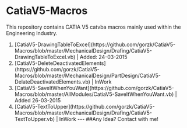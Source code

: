 # CatiaV5-Macros
This repository contains CATIA V5 catvba macros mainly used within the Engineering Industry.
<ol>
<li>[CatiaV5-DrawingTableToExcel](https://github.com/gorzk/CatiaV5-Macros/blob/master/MechanicalDesign/Drafing/CatiaV5-DrawingTableToExcel.vb) | Added: 24-03-2015
<li>[CatiaV5-DeleteDeactivatedElements](https://github.com/gorzk/CatiaV5-Macros/blob/master/MechanicalDesign/PartDesign/CatiaV5-DelateDeactivatedElements.vb) | InWork
<li>[CatiaV5-SaveItWhenYouWant](https://github.com/gorzk/CatiaV5-Macros/blob/master/AllModules/CatiaV5-SaveItWhenYouWant.vb) | Added 26-03-2015
<li>[CatiaV5-TextToUpper](https://github.com/gorzk/CatiaV5-Macros/blob/master/MechanicalDesign/Drafing/CatiaV5-TextToUpper.vb) | InWork
---
##Any Idea? Contact with me!
<ol>
